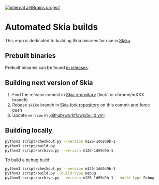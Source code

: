 [![internal JetBrains project](https://jb.gg/badges/internal.svg)](https://confluence.jetbrains.com/display/ALL/JetBrains+on+GitHub)
# Automated Skia builds

This repo is dedicated to building Skia binaries for use in [Skiko](https://github.com/JetBrains/skiko).

## Prebuilt binaries

Prebuilt binaries can be found [in releases](https://github.com/silenium-dev/skia-pack/releases).

## Building next version of Skia

1. Find the release commit in [Skia repository](https://github.com/google/skia) (look for chrome/mXXX branch)
2. Rebase `skiko` branch in [Skia fork repository](https://github.com/JetBrains/skia) on this commit and force push
3. Update `version` in [.github/workflows/build.yml](https://github.com/silenium-dev/skia-pack/blob/master/.github/workflows/build.yml).

## Building locally

```sh
python3 script/checkout.py --version m126-1d69d9b-1
python3 script/build.py
python3 script/archive.py --version m126-1d69d9b-1
```

To build a debug build:

```sh
python3 script/checkout.py --version m126-1d69d9b-1
python3 script/build.py --build-type Debug
python3 script/archive.py --version m126-1d69d9b-1 --build-type Debug
```
